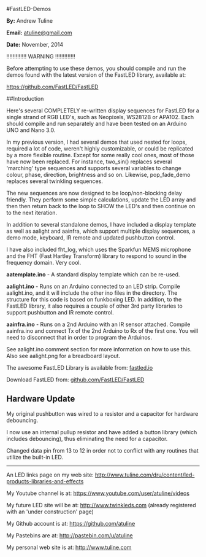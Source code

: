 #FastLED-Demos


**By:** Andrew Tuline

**Email:** atuline@gmail.com

**Date:** November, 2014

!!!!!!!!!!!!! WARNING !!!!!!!!!!!!!

Before attempting to use these demos, you should compile and run the demos found with the latest version of the FastLED library, available at:


https://github.com/FastLED/FastLED



##Introduction

Here's several COMPLETELY re-written display sequences for FastLED for a single strand of RGB LED's, such as Neopixels, WS2812B or APA102. Each should compile and run separately and have been tested on an Arduino UNO and Nano 3.0.

In my previous version, I had several demos that used nested for loops, required a lot of code, weren't highly customizable, or could be replicated by a more flexible routine. Except for some really cool ones, most of those have now been replaced. For instance, two_sin() replaces several 'marching' type sequences and supports several variables to change colour, phase, direction, brightness and so on. Likewise, pop_fade_demo replaces several twinkling sequences.

The new sequences are now designed to be loop/non-blocking delay friendly. They perform some simple calculations, update the LED array and then then return back to the loop to SHOW the LED's and then continue on to the next iteration.

In addition to several standalone demos, I have included a display template as well as aalight and aainfra, which support multiple display sequences, a demo mode, keyboard, IR remote and updated pushbutton control.

I have also included fht_log, which uses the Sparkfun MEMS microphone and the FHT (Fast Hartley Transform) library to respond to sound in the frequency domain. Very cool.



**aatemplate.ino** - A standard display template which can be re-used.

**aalight.ino** - Runs on an Arduino connected to an LED strip. Compile aalight.ino, and it will include the other ino files in the directory. The structure for this code is based on funkboxing LED. In addition, to the FastLED library, it also requires a couple of other 3rd party libraries to support pushbutton and IR remote control.

**aainfra.ino** - Runs on a 2nd Arduino with an IR sensor attached. Compile aainfra.ino and connect Tx of the 2nd Arduino to Rx of the first one. You will need to disconnect that in order to program the Arduinos.

See aalight.ino comment section for more information on how to use this. Also see aalight.png for a breadboard layout.


The awesome FastLED Library is available from: [fastled.io](http://fastled.io/)

Download FastLED from: [github.com/FastLED/FastLED](https://github.com/FastLED/FastLED)


## Hardware Update

My original pushbutton was wired to a resistor and a capacitor for hardware debouncing. 

I now use an internal pullup resistor and have added a button library (which includes debouncing), thus eliminating the need for a capacitor.

Changed data pin from 13 to 12 in order not to conflict with any routines that utilize the built-in LED.

----------------------------------------------------------


An LED links page on my web site:       http://www.tuline.com/dru/content/led-products-libraries-and-effects

My Youtube channel is at:               https://www.youtube.com/user/atuline/videos

My future LED site will be at:          http://www.twinkleds.com  (already registered with an 'under construction' page)

My Github account is at:                https://github.com/atuline

My Pastebins are at:                    http://pastebin.com/u/atuline

My personal web site is at:             http://www.tuline.com